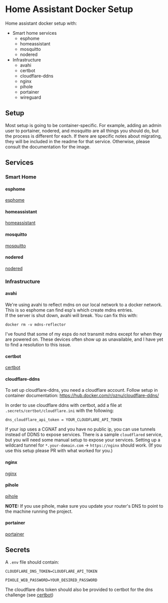 # Home Assistant Docker Setup
Home assistant docker setup with:
- Smart home services
    - esphome
    - homeassistant
    - mosquitto
    - nodered
- Infrastructure
    - avahi
    - certbot
    - cloudflare-ddns
    - nginx
    - pihole
    - portainer
    - wireguard

## Setup
Most setup is going to be container-specific. For example, adding an admin user to portainer, nodered, and mosquitto are all things you should do, but the process is different for each. If there are specific notes about migrating, they will be included in the readme for that service. Otherwise, please consult the documentation for the image.

## Services
### Smart Home

#### esphome
[esphome](esphome/README.md)

#### homeassistant
[homeassistant](homeassistant/README.md)

#### mosquitto
[mosquitto](mosquitto/README.md)

#### nodered
[nodered](nodered/README.md)

### Infrastructure
#### avahi
We're using avahi to reflect mdns on our local network to a docker network. This is so esphome can find esp's which create mdns entries.  
If the server is shut down, avahi will break. You can fix this with:
```
docker rm -v mdns-reflector
```

I've found that some of my esps do not transmit mdns except for when they are powered on. These devices often show up as unavailable, and I have yet to find a resolution to this issue.

#### certbot
[certbot](certbot/README.md)

#### cloudflare-ddns
To set up cloudflare-ddns, you need a cloudflare account. Follow setup in container documentation: https://hub.docker.com/r/oznu/cloudflare-ddns/

In order to use cloudflare ddns with certbot, add a file at `.secrets/certbot/cloudflare.ini` with the following:
```
dns_cloudflare_api_token = YOUR_CLOUDFLARE_API_TOKEN
```

If your isp uses a CGNAT and you have no public ip, you can use tunnels instead of DDNS to expose services. There is a sample `cloudflared` service, but you will need some manual setup to expose your services. Setting up a wildcard tunnel for `*.your-domain.com` -> `https://nginx` should work. (If you use this setup please PR with what worked for you.)

#### nginx
[nginx](nginx/README.md)

#### pihole
[pihole](pihole/README.md)

**NOTE:** If you use pihole, make sure you update your router's DNS to point to the machine running the project.

#### portainer
[portainer](portainer/README.md)

## Secrets
A `.env` file should contain:
```
CLOUDFLARE_DNS_TOKEN=CLOUDFLARE_API_TOKEN

PIHOLE_WEB_PASSWORD=YOUR_DESIRED_PASSWORD
```
The cloudflare dns token should also be provided to certbot for the dns challenge (see [certbot](###certbot))
